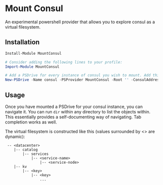 # Mount Consul

An experimental powershell provider that allows you to explore consul as a virtual filesystem.

## Installation

```powershell
Install-Module MountConsul

# Consider adding the following lines to your profile:
Import-Module MountConsul

# Add a PSDrive for every instance of consul you wish to mount. Add this to your profile so that it will always be present
New-PSDrive -Name consul -PSProvider MountConsul -Root '' -ConsulAddress 127.0.0.1:8500 -AclToken 'optional acl token'
```

## Usage

Once you have mounted a PSDrive for your consul instance, you can navigate it.
You can run `dir` within any directory to list the objects within. This essentially provides a self-documenting
way of navigating. Tab completion works as well.

The virtual filesystem is constructed like this (values surrounded by <> are dynamic):

```
 -- <datacenter>
    |-- catalog
        |-- services
            |-- <service-name>
                |-- <service-node>
    |-- kv
        |-- <key>
            |-- <key>
                ...
```
